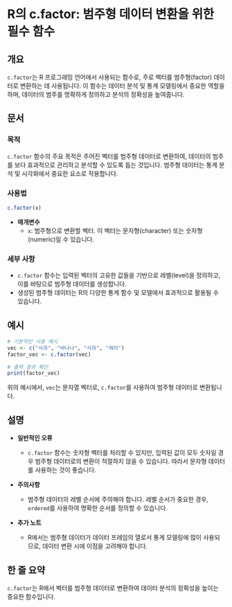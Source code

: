 <!--
Meta Description: # R의 c.factor: 범주형 데이터 변환을 위한 필수 함수 ## 개요 `c.factor`는 R 프로그래밍 언어에서 사용되는 함수로, 주로 벡터를 범주형(factor) 데이터로 변환하는 데 사용됩니다. 이 함수는 데이터 분석 및 통계 모델링에서 중요한 역할을 하며,...
Meta Keywords: 범주형, factor, 데이터, 벡터를, 데이터로
-->

# R의 c.factor: 범주형 데이터 변환을 위한 필수 함수

## 개요
`c.factor`는 R 프로그래밍 언어에서 사용되는 함수로, 주로 벡터를 범주형(factor) 데이터로 변환하는 데 사용됩니다. 이 함수는 데이터 분석 및 통계 모델링에서 중요한 역할을 하며, 데이터의 범주를 명확하게 정의하고 분석의 정확성을 높여줍니다.

## 문서
### 목적
`c.factor` 함수의 주요 목적은 주어진 벡터를 범주형 데이터로 변환하여, 데이터의 범주를 보다 효과적으로 관리하고 분석할 수 있도록 돕는 것입니다. 범주형 데이터는 통계 분석 및 시각화에서 중요한 요소로 작용합니다.

### 사용법
```R
c.factor(x)
```

- **매개변수**
  - `x`: 범주형으로 변환할 벡터. 이 벡터는 문자형(character) 또는 숫자형(numeric)일 수 있습니다.

### 세부 사항
- `c.factor` 함수는 입력된 벡터의 고유한 값들을 기반으로 레벨(level)을 정의하고, 이를 바탕으로 범주형 데이터를 생성합니다.
- 생성된 범주형 데이터는 R의 다양한 통계 함수 및 모델에서 효과적으로 활용될 수 있습니다.

## 예시
```R
# 기본적인 사용 예시
vec <- c("사과", "바나나", "사과", "체리")
factor_vec <- c.factor(vec)

# 출력 결과 확인
print(factor_vec)
```

위의 예시에서, `vec`는 문자열 벡터로, `c.factor`를 사용하여 범주형 데이터로 변환됩니다.

## 설명
- **일반적인 오류**
  - `c.factor` 함수는 숫자형 벡터를 처리할 수 있지만, 입력된 값이 모두 숫자일 경우 범주형 데이터로의 변환이 적절하지 않을 수 있습니다. 따라서 문자형 데이터를 사용하는 것이 좋습니다.
  
- **주의사항**
  - 범주형 데이터의 레벨 순서에 주의해야 합니다. 레벨 순서가 중요한 경우, `ordered`를 사용하여 명확한 순서를 정의할 수 있습니다.
  
- **추가 노트**
  - R에서는 범주형 데이터가 데이터 프레임의 열로서 통계 모델링에 많이 사용되므로, 데이터 변환 시에 이점을 고려해야 합니다.

## 한 줄 요약
`c.factor`는 R에서 벡터를 범주형 데이터로 변환하여 데이터 분석의 정확성을 높이는 중요한 함수입니다.
